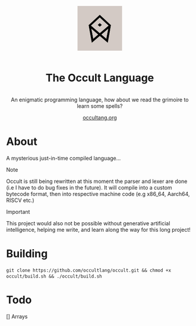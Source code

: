 <div align="center" style="display:grid;place-items:center;">
<p>
    <a href="https://occultlang.org/" target="_blank"><img width="120" src="occult.jpg"></a>
</p>
<h1>The Occult Language</h1>
<p>
An enigmatic programming language, how about we read the grimoire to learn some spells? 
</p>
<a href="https://occultlang.org/" target="_blank">occultang.org</a>
</div>

# About
A mysterious just-in-time compiled language... 
> [!NOTE]
> Occult is still being rewritten at this moment the parser and lexer are done (i.e I have to do bug fixes in the future). It will compile into a custom bytecode format, then into respective machine code (e.g x86_64, Aarch64, RISCV etc.)

> [!IMPORTANT]
This project would also not be possible without generative artificial intelligence, helping me write, and learn along the way for this long project!
# Building
```
git clone https://github.com/occultlang/occult.git && chmod +x occult/build.sh && ./occult/build.sh
```

# Todo
[] Arrays
